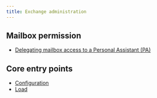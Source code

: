 ```yaml
---
title: Exchange administration
---
```


## Mailbox permission
- [Delegating mailbox access to a Personal Assistant (PA) ](./setup-personal-assistant)

## Core entry points
- [Configuration ](./_configure)
- [Load](./_load.md)

